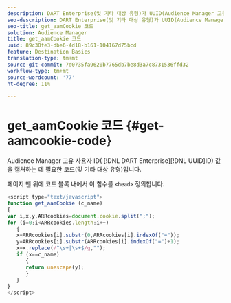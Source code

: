 ```yaml
---
description: DART Enterprise(및 기타 대상 유형)가 UUID(Audience Manager 고유 사용자 ID) 값을 캡처하는 데 필요한 코드입니다.
seo-description: DART Enterprise(및 기타 대상 유형)가 UUID(Audience Manager 고유 사용자 ID) 값을 캡처하는 데 필요한 코드입니다.
seo-title: get_aamCookie 코드
solution: Audience Manager
title: get_aamCookie 코드
uuid: 89c30fe3-dbe6-4d18-b161-104167d75bcd
feature: Destination Basics
translation-type: tm+mt
source-git-commit: 7d0735fa9620b7765db7be8d3a7c8731536ffd32
workflow-type: tm+mt
source-wordcount: '77'
ht-degree: 11%

---
```



# get_aamCookie 코드 {#get-aamcookie-code}

Audience Manager 고유 사용자 ID( [!DNL DART Enterprise][!DNL UUID]ID) 값을 캡처하는 데 필요한 코드(및 기타 대상 유형)입니다.

페이지 맨 위에 코드 블록 내에서 이 함수를 `<head>` 정의합니다.

<!-- r_aam_de_cookie.xml -->

```js
<script type="text/javascript">
function get_aamCookie (c_name)
{
var i,x,y,ARRcookies=document.cookie.split(";");
for (i=0;i<ARRcookies.length;i++)
   {
   x=ARRcookies[i].substr(0,ARRcookies[i].indexOf("="));
   y=ARRcookies[i].substr(ARRcookies[i].indexOf("=")+1);
   x=x.replace(/^\s+|\s+$/g,"");
   if (x==c_name)
      { 
      return unescape(y);
      }
   }
}
</script>
```
